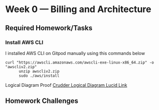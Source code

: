 # Week 0 — Billing and Architecture

## Required Homework/Tasks

### Install AWS CLI
I installed AWS CLI on Gitpod manually using this commands below

```
curl "https://awscli.amazonaws.com/awscli-exe-linux-x86_64.zip" -o "awscliv2.zip"
      unzip awscliv2.zip
      sudo ./aws/install
```
Logical Diagram Proof
[Crudder Logical Diagram Lucid Link](https://lucid.app/lucidchart/c46186f8-32e2-430e-9584-868406568922/edit?viewport_loc=9%2C-1096%2C2120%2C999%2C0_0&invitationId=inv_b5b3c342-28a3-4eac-8b99-9125b7423722)


## Homework Challenges
